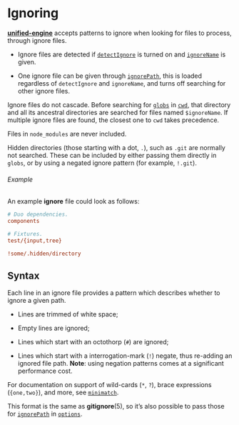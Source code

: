 # Ignoring

<!--lint disable heading-increment no-duplicate-headings-->

[**unified-engine**][api] accepts patterns to ignore when looking for
files to process, through ignore files.

*   Ignore files are detected if [`detectIgnore`][detect-ignore]
    is turned on and [`ignoreName`][ignore-name] is given.

*   One ignore file can be given through [`ignorePath`][ignore-path],
    this is loaded regardless of `detectIgnore` and `ignoreName`,
    and turns off searching for other ignore files.

Ignore files do not cascade.  Before searching for [`globs`][globs] in
[`cwd`][cwd], that directory and all its ancestral directories are
searched for files named `$ignoreName`.  If multiple ignore files are
found, the closest one to `cwd` takes precedence.

Files in `node_modules` are never included.

Hidden directories (those starting with a dot, `.`), such as
`.git` are normally not searched.  These can be included by
either passing them directly in `globs`, or by using a negated ignore
pattern (for example, `!.git`).

###### Example

An example **ignore** file could look as follows:

```ini
# Duo dependencies.
components

# Fixtures.
test/{input,tree}

!some/.hidden/directory
```

## Syntax

Each line in an ignore file provides a pattern which describes whether
to ignore a given path.

*   Lines are trimmed of white space;

*   Empty lines are ignored;

*   Lines which start with an octothorp (`#`) are ignored;

*   Lines which start with a interrogation-mark (`!`) negate, thus
    re-adding an ignored file path.  **Note**: using negation patterns
    comes at a significant performance cost.

For documentation on support of wild-cards (`*`, `?`), brace expressions
(`{one,two}`), and more, see [`minimatch`][minimatch].

This format is the same as **gitignore**(5), so it’s also possible to
pass those for [`ignorePath`][ignore-path] in [`options`][options].

<!-- Definitions -->

[api]: ../readme.md#api

[minimatch]: https://github.com/isaacs/minimatch

[options]: options.md#options

[cwd]: options.md#optionscwd

[globs]: options.md#optionsglobs

[detect-ignore]: options.md#optionsdetectignore

[ignore-name]: options.md#optionsignorename

[ignore-path]: options.md#optionsignorepath
